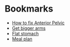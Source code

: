 # Bookmarks

* [How to fix Anterior Pelvic](https://www.youtube.com/watch?v=K-CrEi0ymMg)
* [Get bigger arms](https://www.youtube.com/watch?v=6QgR6Tjle7g)
* [Flat stomach](https://www.youtube.com/watch?v=CMKw77fbkOs)
* [Meal plan](https://www.youtube.com/watch?v=DqXReXD_wZc)
